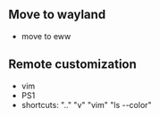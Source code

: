 ## Move to wayland
- move to eww

## Remote customization
* vim
* PS1
* shortcuts: ".." "v" "vim" "ls --color"
